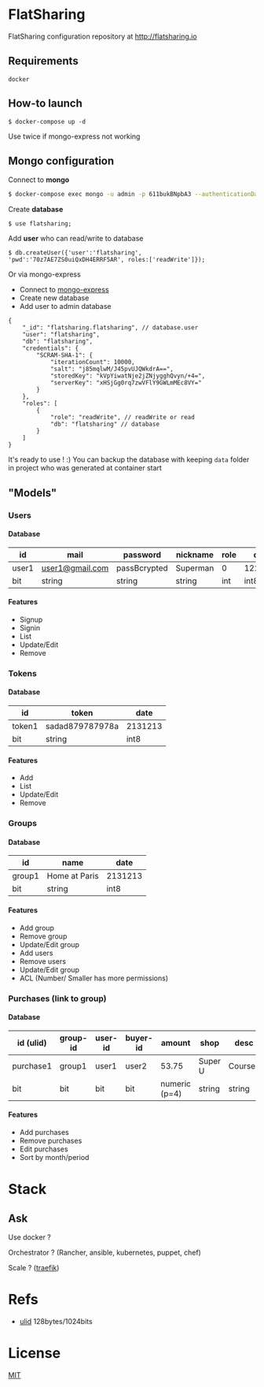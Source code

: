 # FlatSharing
FlatSharing configuration repository at http://flatsharing.io

## Requirements
`docker`

## How-to launch
```
$ docker-compose up -d
```
Use twice if mongo-express not working

## Mongo configuration

Connect to **mongo**
```bash
$ docker-compose exec mongo -u admin -p 611bukBNpbA3 --authenticationDatabase admin
```

Create **database**
```
$ use flatsharing;
```

Add **user** who can read/write to database
```
$ db.createUser({'user':'flatsharing', 'pwd':'70z7AE7ZS0uiQxDH4ERRF5AR', roles:['readWrite']});
```

Or via mongo-express

- Connect to [mongo-express](http://localhost:8081)
- Create new database
- Add user to admin database
```json5
{
    "_id": "flatsharing.flatsharing", // database.user
    "user": "flatsharing",
    "db": "flatsharing",
    "credentials": {
        "SCRAM-SHA-1": {
            "iterationCount": 10000,
            "salt": "j85mqlwM/J45pvUJQWkdrA==",
            "storedKey": "kVpYiwatNje2jZNjygghQvyn/+4=",
            "serverKey": "xHSjGg0rq7zwVFlY9GWLmMEc8VY="
        }
    },
    "roles": [
        {
            "role": "readWrite", // readWrite or read
            "db": "flatsharing" // database
        }
    ]
}
```

It's ready to use ! :)
You can backup the database with keeping `data` folder in project who was generated at container start

## "Models"

### Users

#### Database

|id           | mail            | password     | nickname | role | date      |
| ----------- | --------------- | ------------ | -------- | ---- | --------- |
| user1       | user1@gmail.com | passBcrypted | Superman | 0    | 1223213   |
| bit         | string          | string       | string   | int  | int8      |

#### Features

- Signup
- Signin
- List
- Update/Edit
- Remove

### Tokens

#### Database

|id           | token           | date      |
| ----------- | --------------- | --------- |
| token1      | sadad879787978a | 2131213   |
| bit         | string          | int8      |

#### Features

- Add
- List
- Update/Edit
- Remove

### Groups

#### Database

| id          | name          | date      |
| ----------- | ------------- | --------- |
| group1      | Home at Paris | 2131213   |
| bit         | string        | int8      |

#### Features

- Add group
- Remove group
- Update/Edit group
- Add users
- Remove users
- Update/Edit group
- ACL (Number/ Smaller has more permissions)

### Purchases (link to group)

#### Database

| id (ulid)   | group-id | user-id   | buyer-id | amount        | shop    | desc    | date       |
| ----------- | -------- | --------- | -------- | ------------- | ------- | ------- | ---------- |
| purchase1   | group1   | user1     | user2    | 53.75         | Super U | Courses | 1517149821 |
| bit         | bit      | bit       | bit      | numeric (p=4) | string  | string  | int8       |

#### Features

- Add purchases
- Remove purchases
- Edit purchases
- Sort by month/period

# Stack

## Ask

Use docker ?

Orchestrator ? (Rancher, ansible, kubernetes, puppet, chef)

Scale ? ([traefik](https://docs.traefik.io/))

# Refs

- [ulid](https://github.com/oklog/ulid) 128bytes/1024bits

# License
[MIT](LICENSE)
